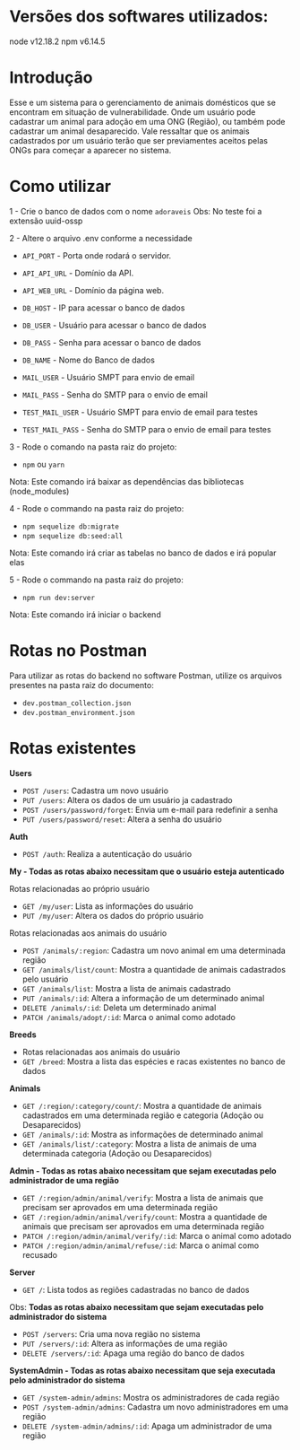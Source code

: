 # Versões dos softwares utilizados:
  node v12.18.2
  npm v6.14.5

# Introdução
  Esse e um sistema para o gerenciamento de animais domésticos que se encontram em situação de vulnerabilidade. Onde um usuário pode cadastrar um animal para adoção em uma ONG (Região), ou também pode cadastrar um animal desaparecido. Vale ressaltar que os animais cadastrados por um usuário terão que ser previamentes aceitos pelas ONGs para começar a aparecer no sistema.

# Como utilizar
1 -  Crie o banco de dados com o nome ``adoraveis``
  Obs: No teste foi a extensão uuid-ossp


2 - Altere o arquivo .env conforme a necessidade
  - ```API_PORT``` - Porta onde rodará o servidor.
  - ```API_API_URL``` - Domínio da API.
  - ```API_WEB_URL``` - Domínio da página web.

  - ```DB_HOST``` - IP para acessar o banco de dados
  - ```DB_USER``` - Usuário para acessar o banco de dados
  - ```DB_PASS``` - Senha para acessar o banco de dados
  - ```DB_NAME``` - Nome do Banco de dados

  - ```MAIL_USER``` - Usuário SMPT para envio de email
  - ```MAIL_PASS``` - Senha do SMTP para o envio de email

  - ```TEST_MAIL_USER``` - Usuário SMPT para envio de email para testes
  - ```TEST_MAIL_PASS``` - Senha do SMTP para o envio de email para testes


3 - Rode o comando na pasta raiz do projeto:
  - ```npm```  ou ```yarn```

  Nota: Este comando irá baixar as dependências das bibliotecas (node_modules)


4 - Rode o commando na pasta raiz do projeto:
  - ```npm sequelize db:migrate```
  - ```npm sequelize db:seed:all```

  Nota: Este comando irá criar as tabelas no banco de dados e irá popular elas


5 - Rode o commando na pasta raiz do projeto:
  - ```npm run dev:server```

  Nota: Este comando irá iniciar o backend


# Rotas no Postman

Para utilizar as rotas do backend no software Postman, utilize os arquivos presentes na pasta raiz do documento:
  - ```dev.postman_collection.json```
  - ```dev.postman_environment.json```

# Rotas existentes
  **Users**
  - ```POST /users```: Cadastra um novo usuário
  - ```PUT /users```: Altera os dados de um usuário ja cadastrado
  - ```POST /users/password/forget```: Envia um e-mail para redefinir a senha
  - ```PUT /users/password/reset```: Altera a senha do usuário

  **Auth**
  - ```POST /auth```: Realiza a autenticação do usuário

  **My - Todas as rotas abaixo necessitam que o usuário esteja autenticado**

  Rotas relacionadas ao próprio usuário
  - ```GET /my/user```: Lista as informações do usuário
  - ```PUT /my/user```: Altera os dados do próprio usuário

  Rotas relacionadas aos animais do usuário
  - ```POST /animals/:region```: Cadastra um novo animal em uma determinada região
  - ```GET /animals/list/count```: Mostra a quantidade de animais cadastrados pelo usuário
  - ```GET /animals/list```:  Mostra a lista de animais cadastrado
  - ```PUT /animals/:id```: Altera a informação de um  determinado animal
  - ```DELETE /animals/:id```: Deleta um determinado animal
  - ```PATCH /animals/adopt/:id```: Marca o animal como adotado

  **Breeds**
  - Rotas relacionadas aos animais do usuário
  - ```GET /breed```: Mostra a lista das espécies e racas existentes no banco de dados

  **Animals**
  - ```GET /:region/:category/count/```: Mostra a quantidade de animais cadastrados em uma determinada região e categoria (Adoção ou Desaparecidos)
  - ```GET /animals/:id```: Mostra as informações de determinado animal
  - ```GET /animals/list/:category```:  Mostra a lista de animais de uma determinada categoria (Adoção ou Desaparecidos)

  **Admin - Todas as rotas abaixo necessitam que sejam executadas pelo administrador de uma região**
  - ```GET /:region/admin/animal/verify```: Mostra a lista de animais que precisam ser aprovados em uma determinada região
  - ```GET /:region/admin/animal/verify/count```: Mostra a quantidade de animais que precisam ser aprovados em uma determinada região
  - ```PATCH /:region/admin/animal/verify/:id```: Marca o animal como adotado
  - ```PATCH /:region/admin/animal/refuse/:id```: Marca o animal como recusado

  **Server**
  - ```GET /```: Lista todos as regiões cadastradas no banco de dados

  Obs: **Todas as rotas abaixo necessitam que sejam executadas pelo administrador do sistema**
  - ```POST /servers```: Cria uma nova região no sistema
  - ```PUT /servers/:id```: Altera as informações de uma região
  - ```DELETE /servers/:id```: Apaga uma região do banco de dados

  **SystemAdmin - Todas as rotas abaixo necessitam que seja executada pelo administrador do sistema**
  - ```GET /system-admin/admins```: Mostra os administradores de cada região
  - ```POST /system-admin/admins```: Cadastra um novo administradores em uma região
  - ```DELETE /system-admin/admins/:id```: Apaga um administrador de uma região


